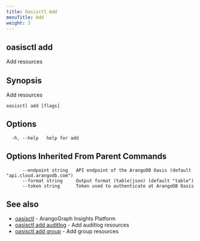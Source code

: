 ```yaml
---
title: Oasisctl Add
menuTitle: Add
weight: 3
---
```

## oasisctl add

Add resources

## Synopsis
Add resources

```
oasisctl add [flags]
```

## Options
```
  -h, --help   help for add
```

## Options Inherited From Parent Commands
```
      --endpoint string   API endpoint of the ArangoDB Oasis (default "api.cloud.arangodb.com")
      --format string     Output format (table|json) (default "table")
      --token string      Token used to authenticate at ArangoDB Oasis
```

## See also
* [oasisctl](../options.md)	 - ArangoGraph Insights Platform
* [oasisctl add auditlog](add-auditlog.md)	 - Add auditlog resources
* [oasisctl add group](add-group.md)	 - Add group resources

